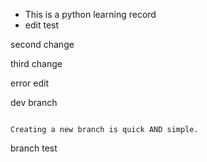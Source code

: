 * This is a python learning record
* edit test

second change 

third change

error edit



dev branch



```

Creating a new branch is quick AND simple.
```
branch test